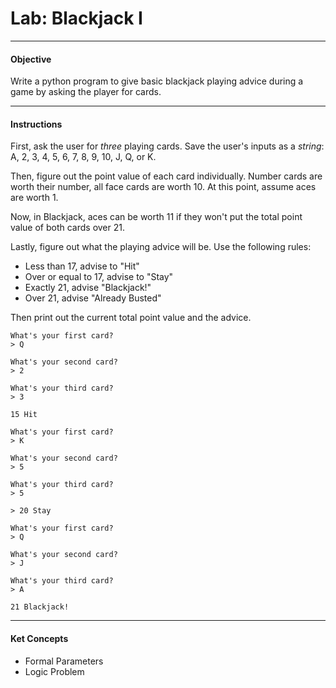 # Lab: Blackjack I


------------------------------
#### Objective

Write a python program to give basic blackjack playing advice during a game by asking the player for cards.

-------------------------------

#### Instructions

First, ask the user for _three_ playing cards.
Save the user's inputs as a _string_: A, 2, 3, 4, 5, 6, 7, 8, 9, 10, J, Q, or K.

Then, figure out the point value of each card individually.
Number cards are worth their number, all face cards are worth 10.
At this point, assume aces are worth 1.

Now, in Blackjack, aces can be worth 11 if they won't put the total point value of both cards over 21.

Lastly, figure out what the playing advice will be.  Use the following rules:

* Less than 17, advise to "Hit"
* Over or equal to 17, advise to "Stay"
* Exactly 21, advise "Blackjack!"
* Over 21, advise "Already Busted"

Then print out the current total point value and the advice.

```
What's your first card?
> Q

What's your second card?
> 2

What's your third card?
> 3

15 Hit

What's your first card?
> K

What's your second card?
> 5

What's your third card?
> 5

> 20 Stay

What's your first card?
> Q

What's your second card?
> J

What's your third card?
> A

21 Blackjack!
```

-------------------------------


#### Ket Concepts

- Formal Parameters
- Logic Problem
